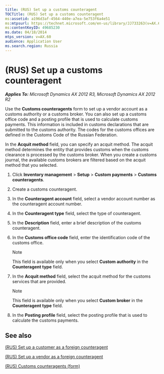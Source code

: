 ```yaml
---
title: (RUS) Set up a customs counteragent
TOCTitle: (RUS) Set up a customs counteragent
ms:assetid: a196d3af-4564-440e-a7ea-5e753f6a4e51
ms:mtpsurl: https://technet.microsoft.com/en-us/library/JJ733263(v=AX.60)
ms:contentKeyID: 49685230
ms.date: 04/18/2014
mtps_version: v=AX.60
audience: Application User
ms.search.region: Russia
---
```


# (RUS) Set up a customs counteragent 


_**Applies To:** Microsoft Dynamics AX 2012 R3, Microsoft Dynamics AX 2012 R2_

Use the **Customs counteragents** form to set up a vendor account as a customs authority or a customs broker. You can also set up a customs office code and a posting profile that is used to calculate customs payments. This information is included in customs declarations that are submitted to the customs authority. The codes for the customs offices are defined in the Customs Code of the Russian Federation.

In the **Acquit method** field, you can specify an acquit method. The acquit method determines the entity that provides customs when the customs clearance is processed by the customs broker. When you create a customs journal, the available customs brokers are filtered based on the acquit method that you selected.

1.  Click **Inventory management** \> **Setup** \> **Custom payments** \> **Customs counteragents**.

2.  Create a customs counteragent.

3.  In the **Counteragent account** field, select a vendor account number as the counteragent account number.

4.  In the **Counteragent type** field, select the type of counteragent.

5.  In the **Description** field, enter a brief description of the customs counteragent.

6.  In the **Customs office code** field, enter the identification code of the customs office.
    

    > [!NOTE]
    > <P>This field is available only when you select <STRONG>Custom authority</STRONG> in the <STRONG>Counteragent type</STRONG> field.</P>



7.  In the **Acquit method** field, select the acquit method for the customs services that are provided.
    

    > [!NOTE]
    > <P>This field is available only when you select <STRONG>Custom broker</STRONG> in the <STRONG>Counteragent type</STRONG> field.</P>



8.  In the **Posting profile** field, select the posting profile that is used to calculate the customs payments.

## See also

[(RUS) Set up a customer as a foreign counteragent](rus-set-up-a-customer-as-a-foreign-counteragent.md)

[(RUS) Set up a vendor as a foreign counteragent](rus-set-up-a-vendor-as-a-foreign-counteragent.md)

[(RUS) Customs counteragents (form)](https://technet.microsoft.com/en-us/library/jj733233\(v=ax.60\))

  


